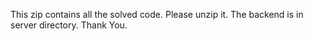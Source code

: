 This zip contains all the solved code. Please unzip it. The backend is in server directory. Thank You.
